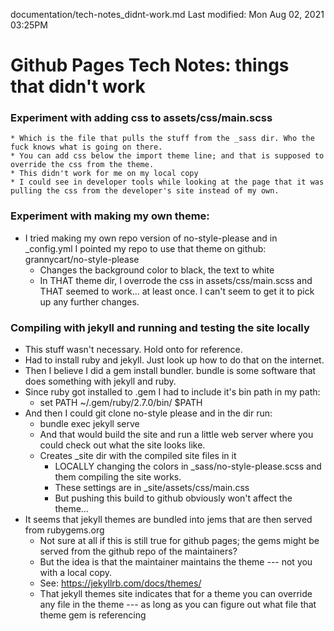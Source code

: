 documentation/tech-notes_didnt-work.md
Last modified: Mon Aug 02, 2021  03:25PM

# Github Pages Tech Notes: things that didn't work

### Experiment with adding css to assets/css/main.scss
	* Which is the file that pulls the stuff from the _sass dir. Who the fuck knows what is going on there.
	* You can add css below the import theme line; and that is supposed to override the css from the theme.
	* This didn't work for me on my local copy
	* I could see in developer tools while looking at the page that it was pulling the css from the developer's site instead of my own.

### Experiment with making my own theme:
* I tried making my own repo version of no-style-please and in _config.yml I pointed my repo to use that theme on github: grannycart/no-style-please
	* Changes the background color to black, the text to white
	* In THAT theme dir, I overrode the css in assets/css/main.scss and THAT seemed to work... at least once. I can't seem to get it to pick up any further changes.

### Compiling with jekyll and running and testing the site locally
* This stuff wasn't necessary. Hold onto for reference.
* Had to install ruby and jekyll. Just look up how to do that on the internet.
* Then I believe I did a gem install bundler. bundle is some software that does something with jekyll and ruby.
* Since ruby got installed to .gem I had to include it's bin path in my path:
	* set PATH ~/.gem/ruby/2.7.0/bin/ $PATH
* And then I could git clone no-style please and in the dir run:
	* bundle exec jekyll serve
	* And that would build the site and run a little web server where you could check out what the site looks like.
	* Creates _site dir with the compiled site files in it
		* LOCALLY changing the colors in _sass/no-style-please.scss and them compiling the site works.
		* These settings are in _site/assets/css/main.css
		* But pushing this build to github obviously won't affect the theme...
* It seems that jekyll themes are bundled into jems that are then served from rubygems.org
	* Not sure at all if this is still true for github pages; the gems might be served from the github repo of the maintainers?
	* But the idea is that the maintainer maintains the theme --- not you with a local copy.
	* See: https://jekyllrb.com/docs/themes/
	* That jekyll themes site indicates that for a theme you can override any file in the theme --- as long as you can figure out what file that theme gem is referencing





